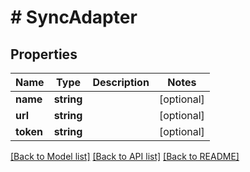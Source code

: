 # # SyncAdapter

## Properties

Name | Type | Description | Notes
------------ | ------------- | ------------- | -------------
**name** | **string** |  | [optional]
**url** | **string** |  | [optional]
**token** | **string** |  | [optional]

[[Back to Model list]](../../README.md#models) [[Back to API list]](../../README.md#endpoints) [[Back to README]](../../README.md)
